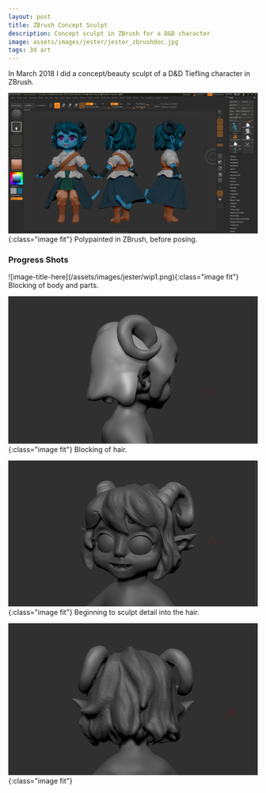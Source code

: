 ```yaml
---
layout: post
title: ZBrush Concept Sculpt
description: Concept sculpt in ZBrush for a D&D character
image: assets/images/jester/jester_zbrushdoc.jpg
tags: 3d art
---
```


In March 2018 I did a concept/beauty sculpt of a D&D Tiefling character in ZBrush.

![image-title-here](/assets/images/jester/polypaint.png){:class="image fit"}
Polypainted in ZBrush, before posing.

<h3>Progress Shots</h3>
![image-title-here](/assets/images/jester/wip1.png){:class="image fit"}
Blocking of body and parts.

![image-title-here](/assets/images/jester/wip2.png){:class="image fit"}
Blocking of hair.

![image-title-here](/assets/images/jester/wip3.png){:class="image fit"}
Beginning to sculpt detail into the hair.

![image-title-here](/assets/images/jester/wip4.png){:class="image fit"}
